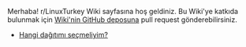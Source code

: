 Merhaba! r/LinuxTurkey Wiki sayfasına hoş geldiniz. Bu Wiki'ye katkıda bulunmak için [Wiki'nin GitHub deposuna](https://github.com/LinuxTurkey/wiki) pull request gönderebilirsiniz.

- [Hangi dağıtımı seçmeliyim?](https://www.reddit.com/r/LinuxTurkey/wiki/hangi_dagitim)
